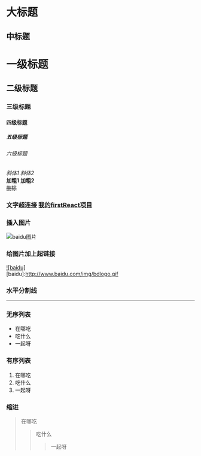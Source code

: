 大标题                       
====  
中标题                      
----    
# 一级标题   
## 二级标题   
### 三级标题   
#### 四级标题   
##### 五级标题   
###### 六级标题   
*斜体1*       _斜体2_   
**加粗1**     __加粗2__      
~~删除~~    
### 文字超连接     [我的firstReact项目](https://github.com/nizhenkeai/firstReact)   
### 插入图片       
![baidu图片](http://www.baidu.com/img/bdlogo.gif)       
### 给图片加上超链接   
[![baidu]](http://baidu.com)  
[baidu]:http://www.baidu.com/img/bdlogo.gif 
### 水平分割线    
***     
### 无序列表  
* 在哪吃   
* 吃什么   
* 一起呀   
### 有序列表   
1. 在哪吃   
2. 吃什么   
3. 一起呀   
### 缩进   
> 在哪吃   
>> 吃什么   
>>> 一起呀   

